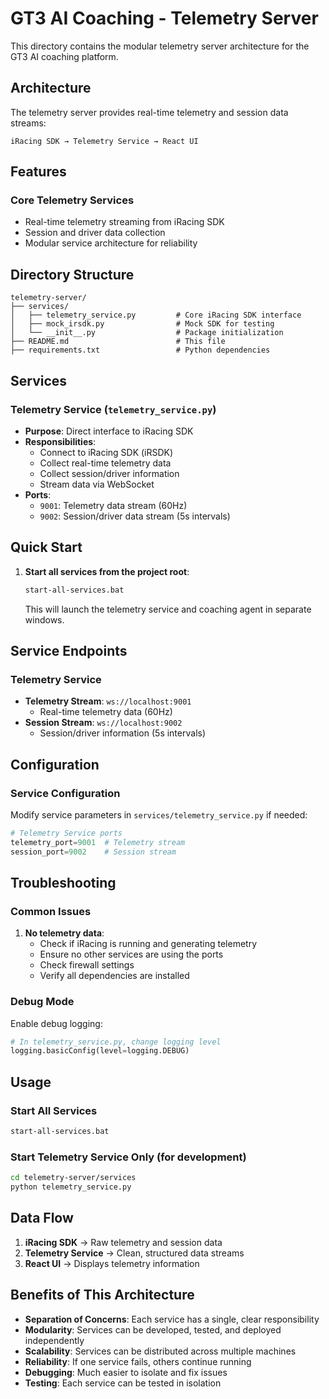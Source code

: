 # GT3 AI Coaching - Telemetry Server

This directory contains the modular telemetry server architecture for the GT3 AI coaching platform.

## Architecture

The telemetry server provides real-time telemetry and session data streams:

```
iRacing SDK → Telemetry Service → React UI
```

## Features

### Core Telemetry Services

- Real-time telemetry streaming from iRacing SDK
- Session and driver data collection
- Modular service architecture for reliability

## Directory Structure

```
telemetry-server/
├── services/
│   ├── telemetry_service.py         # Core iRacing SDK interface
│   ├── mock_irsdk.py                # Mock SDK for testing
│   └── __init__.py                  # Package initialization
├── README.md                        # This file
├── requirements.txt                 # Python dependencies
```

## Services

### Telemetry Service (`telemetry_service.py`)

- **Purpose**: Direct interface to iRacing SDK
- **Responsibilities**:
  - Connect to iRacing SDK (iRSDK)
  - Collect real-time telemetry data
  - Collect session/driver information
  - Stream data via WebSocket
- **Ports**:
  - `9001`: Telemetry data stream (60Hz)
  - `9002`: Session/driver data stream (5s intervals)

## Quick Start

1. **Start all services from the project root**:
   ```bash
   start-all-services.bat
   ```
   This will launch the telemetry service and coaching agent in separate windows.

## Service Endpoints

### Telemetry Service

- **Telemetry Stream**: `ws://localhost:9001`
  - Real-time telemetry data (60Hz)
- **Session Stream**: `ws://localhost:9002`
  - Session/driver information (5s intervals)

## Configuration

### Service Configuration

Modify service parameters in `services/telemetry_service.py` if needed:

```python
# Telemetry Service ports
telemetry_port=9001  # Telemetry stream
session_port=9002    # Session stream
```

## Troubleshooting

### Common Issues

1. **No telemetry data**:
   - Check if iRacing is running and generating telemetry
   - Ensure no other services are using the ports
   - Check firewall settings
   - Verify all dependencies are installed

### Debug Mode

Enable debug logging:

```python
# In telemetry_service.py, change logging level
logging.basicConfig(level=logging.DEBUG)
```

## Usage

### Start All Services

```bash
start-all-services.bat
```

### Start Telemetry Service Only (for development)

```bash
cd telemetry-server/services
python telemetry_service.py
```

## Data Flow

1. **iRacing SDK** → Raw telemetry and session data
2. **Telemetry Service** → Clean, structured data streams
3. **React UI** → Displays telemetry information

## Benefits of This Architecture

- **Separation of Concerns**: Each service has a single, clear responsibility
- **Modularity**: Services can be developed, tested, and deployed independently
- **Scalability**: Services can be distributed across multiple machines
- **Reliability**: If one service fails, others continue running
- **Debugging**: Much easier to isolate and fix issues
- **Testing**: Each service can be tested in isolation
